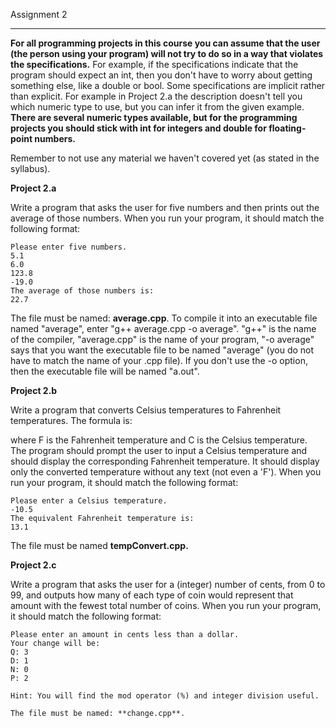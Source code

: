 Assignment 2

***

**For all programming projects in this course you can assume that the user (the person using your program) will not try to do so in a way that violates the specifications.**  For example, if the specifications indicate that the program should expect an int, then you don't have to worry about getting something else, like a double or bool.  Some specifications are implicit rather than explicit.  For example in Project 2.a the description doesn't tell you which numeric type to use, but you can infer it from the given example.  **There are several numeric types available, but for the programming projects you should stick with int for integers and double for floating-point numbers.**

Remember to not use any material we haven't covered yet (as stated in the syllabus).

**Project 2.a**

Write a program that asks the user for five numbers and then prints out the average of those numbers.  When you run your program, it should match the following format:

    Please enter five numbers.
    5.1
    6.0
    123.8
    -19.0
    The average of those numbers is:
    22.7

The file must be named: **average.cpp**.  To compile it into an executable file named "average", enter "g++ average.cpp -o average".  "g++" is the name of the compiler, "average.cpp" is the name of your program, "-o average" says that you want the executable file to be named "average" (you do not have to match the name of your .cpp file).  If you don't use the -o option, then the executable file will be named "a.out".

**Project 2.b**

Write a program that converts Celsius temperatures to Fahrenheit temperatures.  The formula is:



where F is the Fahrenheit temperature and C is the Celsius temperature.  The program should prompt the user to input a Celsius temperature and should display the corresponding Fahrenheit temperature.  It should display only the converted temperature without any text (not even a 'F').  When you run your program, it should match the following format:

    Please enter a Celsius temperature.
    -10.5
    The equivalent Fahrenheit temperature is:
    13.1

The file must be named **tempConvert.cpp.**

**Project 2.c**

Write a program that asks the user for a (integer) number of cents, from 0 to 99, and outputs how many of each type of coin would represent that amount with the fewest total number of coins.  When you run your program, it should match the following format:

    Please enter an amount in cents less than a dollar.
    Your change will be:
    Q: 3
    D: 1
    N: 0
    P: 2

    Hint: You will find the mod operator (%) and integer division useful.

    The file must be named: **change.cpp**.
